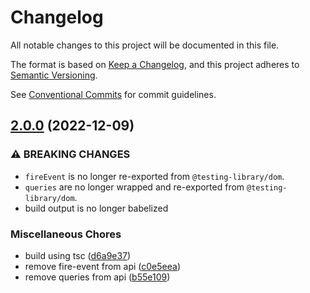 # Changelog

All notable changes to this project will be documented in this file.

The format is based on [Keep a Changelog](https://keepachangelog.com/en/1.0.0/), and this project
adheres to [Semantic Versioning](https://semver.org/spec/v2.0.0.html).

See [Conventional Commits](https://conventionalcommits.org) for commit guidelines.

## [2.0.0](https://github.com/jneander/spec-utils-dom/compare/v1.1.2...v2.0.0) (2022-12-09)

### ⚠ BREAKING CHANGES

- `fireEvent` is no longer re-exported from `@testing-library/dom`.
- `queries` are no longer wrapped and re-exported from `@testing-library/dom`.
- build output is no longer babelized

### Miscellaneous Chores

- build using tsc
  ([d6a9e37](https://github.com/jneander/spec-utils-dom/commit/d6a9e37896e935e07eecb645ebde1c6ff4d3b409))
- remove fire-event from api
  ([c0e5eea](https://github.com/jneander/spec-utils-dom/commit/c0e5eea556232b6dde1b39d07751a1f27012f276))
- remove queries from api
  ([b55e109](https://github.com/jneander/spec-utils-dom/commit/b55e109802cf5f9df16be18eedc98c4081d45f68))
